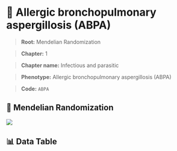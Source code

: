 # 🧪 Allergic bronchopulmonary aspergillosis (ABPA)

> **Root:** Mendelian Randomization

> **Chapter:** 1  

> **Chapter name:** Infectious and parasitic

> **Phenotype:** Allergic bronchopulmonary aspergillosis (ABPA)  

> **Code:** `ABPA`

## 🧬 Mendelian Randomization  

<img src="/MR/Figures/Forward/ABPA.png"/>

## 📊 Data Table

<CsvTableMRF src="/public/MR/Data/Forward/ABPA.csv"/>
